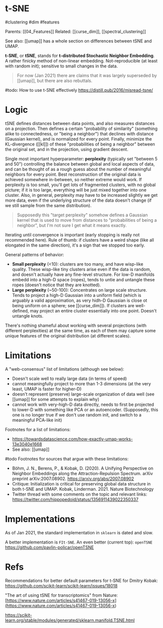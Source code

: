 # t-SNE

#clustering #dim #features

Parents: [[04_Features]]
Related: [[curse_dim]], [[spectral_clustering]]

See also: [[umap]] has a whole section on differences between tSNE and UMAP.

**t-SNE**, or **tSNE**, stands for **t-distributed Stochastic Neighbor Embedding**. A rather finicky method of non-linear embedding. Not-reproducible (at least with random init); sensitive to small changes in the data.

> For now (Jan 2021) there are claims that it was largely superseded by [[umap]], but there are also rebuttals.

#todo:
How to use t-SNE effectively
https://distill.pub/2016/misread-tsne/

# Logic

tSNE defines distances between data points, and also measures distances on a projection. Then defines a certain "probability of similarity" (something alike to connectedness, or "being a neighbor") that declines with distance (Gaussian kernel), and is normalized for every point. Finally, minimize the KL-divergence ([[kl]]) of these "probabilities of being a neighbor" between the original set, and in the projection, using gradient descent.

Single most important hyperparameter: **perplexity** (typically set "between 5 and 50") controlling the balance between global and local aspects of data, and can be thought of as a rough guess about the number of meaningful neighbors for every point. Best reconstruction of the original data is achieved somewhere in-between, so neither extreme would work. If perplexity is too small, you'll get lots of fragmented clusters, with no global picture; if it is too large, everything will be just mixed together into one cluster. Also, in general, perplexity may have to be increased slightly we get more data, even if the underlying structure of the data doesn't change (if we still sample from the same distribution).

> Supposedly this "target perplexity" somehow defines a Gaussian kernel that is used to move from distances to "probabilities of being a neighbor", but I'm not sure I get what it means exactly.

Iterating until convergence is important (early stopping is really not recommended here). Rule of thumb: if clusters have a weird shape (like all elongated in the same direction), it's a sign that we stopped too early.

General patterns of behavior: 
* **Small perplexity** (<10): clusters are too many, and have wisp-like quality. These wisp-like tiny clusters arise even if the data is random, and doesn't actually have any fine-level structure. For low-D manifolds embedd into a high-D space (ropes), tends to untie and untangle these ropes (doesn't notice that they are knotted).
* **Large perplexity** (~50-100): Concentrates on large scale structure. Tends to project a high-D Gaussian into a uniform field (which is arguably a valid approximation, as very hidh-D Gaussian is close ot being uniform on a sphere; see [[curse_dim]]). If clusters are well-defined, may project an entire cluster essentially into one point. Doesn't  untangle knots.

There's nothing shameful about working with several projections (with different perplexities) at the same time, as each of them may capture some unique features of the original distribution (at different scales).

# Limitations

A "web-consensus" list of limitations (although see below):
* Doesn't scale well to really large data (in terms of speed)
* cannot meaningfully project to more than 1-3 dimensions (at the very least, UMAP is faster for higher-D)
* doesn't represent (preserve) large-scale organization of data well (see [[umap]] for some attempts to explain why)
* cannot work with very-high-D data directly, needs to first be projected to lower-D with something like PCA or an autoencoder. (Supposedly, this one is no longer true if we don't use random init, and switch to a meaningful PCA-like init)

Footnotes for a list of limitations:
* https://towardsdatascience.com/how-exactly-umap-works-13e3040e1668
* See also: [[umap]]

#todo
Footnotes for sources that argue with these limitations:
* Böhm, J. N., Berens, P., & Kobak, D. (2020). A Unifying Perspective on Neighbor Embeddings along the Attraction-Repulsion Spectrum. arXiv preprint arXiv:2007.08902. https://arxiv.org/abs/2007.08902
* Critique: Initialization is critical for preserving global data structure in both t-SNE and UMAP. Kobak, Linderman. 2021. Nature Biotechnology
* Twitter thread with some comments on the topic and relevant links: https://twitter.com/hippopedoid/status/1356911439022350337

# Implementations

As of Jan 2021, the standard implementation in `sklearn` is dated and slow.

A better implementation is `FIt-SNE`. An even better (current top): `openTSNE` https://github.com/pavlin-policar/openTSNE

# Refs

Recommendations for better default parameters for t-SNE for Dmitry Kobak:
https://github.com/scikit-learn/scikit-learn/issues/18018

"The art of using tSNE for transcriptomics" from Nature:
[https://www.nature.com/articles/s41467-019-13056-x](<https://www.nature.com/articles/s41467-019-13056-x>)

https://scikit-learn.org/stable/modules/generated/sklearn.manifold.TSNE.html